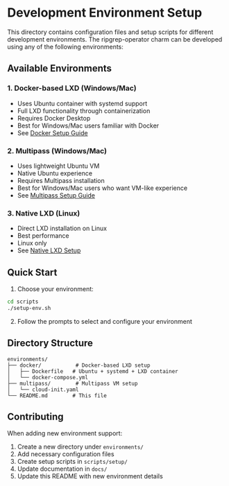 # Development Environment Setup

This directory contains configuration files and setup scripts for different development environments. The ripgrep-operator charm can be developed using any of the following environments:

## Available Environments

### 1. Docker-based LXD (Windows/Mac)
- Uses Ubuntu container with systemd support
- Full LXD functionality through containerization
- Requires Docker Desktop
- Best for Windows/Mac users familiar with Docker
- See [Docker Setup Guide](../docs/docker-setup.md)

### 2. Multipass (Windows/Mac)
- Uses lightweight Ubuntu VM
- Native Ubuntu experience
- Requires Multipass installation
- Best for Windows/Mac users who want VM-like experience
- See [Multipass Setup Guide](../docs/multipass-setup.md)

### 3. Native LXD (Linux)
- Direct LXD installation on Linux
- Best performance
- Linux only
- See [Native LXD Setup](../docs/environments.md#native-lxd-setup)

## Quick Start

1. Choose your environment:
```bash
cd scripts
./setup-env.sh
```

2. Follow the prompts to select and configure your environment

## Directory Structure

```
environments/
├── docker/           # Docker-based LXD setup
│   ├── Dockerfile   # Ubuntu + systemd + LXD container
│   └── docker-compose.yml
├── multipass/        # Multipass VM setup
│   └── cloud-init.yaml
└── README.md        # This file
```


## Contributing

When adding new environment support:
1. Create a new directory under `environments/`
2. Add necessary configuration files
3. Create setup scripts in `scripts/setup/`
4. Update documentation in `docs/`
5. Update this README with new environment details